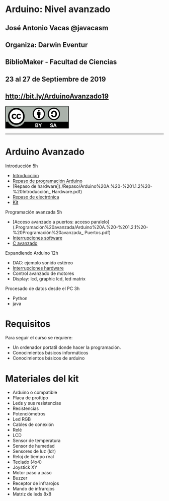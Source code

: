 # Arduino: Nivel avanzado


## José Antonio Vacas @javacasm
## Organiza: Darwin Eventur
## BiblioMaker - Facultad de Ciencias
## 23 al 27 de Septiembre de 2019

## http://bit.ly/ArduinoAvanzado19
![CC](./images/Licencia_CC_peque.png)



* * *

# Arduino Avanzado


Introducción  5h

* [Introducción](./presentaciones/Arduino%20A.%20-%200.0%20-%20Introducci%C3%B3n%20a%20Arduino.pdf)
* [Repaso de programación Arduino](./Repaso/curso%20arduino%20basico.md)
* [Repaso de hardware](./Repaso/Arduino%20A.%20-%201.1.2%20-%20Introducción_ Hardware.pdf)
* [Repaso de electrónica](.presentaciones/Introducción%20a%20la%20electrónica.pdf)
* [Kit](./Extra/GUIA%20INVENKIT%202016.pdf)

Programación avanzada 5h
* [Acceso avanzado a puertos: acceso paralelo](.Programación%20avanzada/Arduino%20A.%20-%201.2.1%20-%20Programación%20avanzada_ Puertos.pdf)
* [Interrupciones software](./Programación%20avanzada/Arduino%20A.%20-%201.2.2%20-%20Programación%20avanzada_%20Interrupciones%20Software.pdf)
* [C avanzado](./Programación%20avanzada/Arduino%20A.%20-%201.2.3%20-%20Programación%20avanzada-%20C%20avanzado.pdf)

Expandiendo Arduino 12h
* DAC: ejemplo sonido estéreo
* [Interrupciones hardware](./Expandiendo%20Arduino/Arduino%20A.%20-%202.1.3%20-%20Expandiendo%20Arduino_%20interrupciones%20hardware.pdf)
* Control avanzado de motores
* Display: lcd, graphic lcd, led matrix

Procesado de datos desde el PC 3h
* Python
* java

# Requisitos

Para seguir el curso se requiere:

* Un ordenador portatil donde hacer la programación.
* Conocimientos básicos  informáticos
* Conocimientos básicos de arduino

# Materiales del kit

* Arduino o compatible
* Placa de prottipo
* Leds y sus resistencias
* Resistencias
* Potenciómetros
* Led RGB
* Cables de conexión
* Relé
* LCD
* Sensor de temperatura
* Sensor de humedad
* Sensores de luz (ldr)
* Reloj de tiempo real
* Teclado (4x4)
* Joystick XY
* Motor paso a paso
* Buzzer
* Receptor de infrarojos
* Mando de infrarojos
* Matriz de leds 8x8
